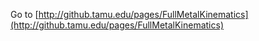 Go to [http://github.tamu.edu/pages/FullMetalKinematics](http://github.tamu.edu/pages/FullMetalKinematics)
